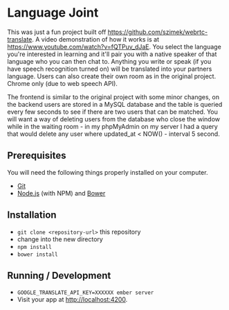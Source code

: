 # Language Joint

This was just a fun project built off https://github.com/szimek/webrtc-translate. A video demonstration of how it works is at https://www.youtube.com/watch?v=fQTPuv_dJaE. You select the language you're interested in learning and it'll pair you with a native speaker of that language who you can then chat to. Anything you write or speak (if you have speech recognition turned on) will be translated into your partners language. Users can also create their own room as in the original project. Chrome only (due to web speech API).

The frontend is similar to the original project with some minor changes, on the backend users are stored in a MySQL database and the table is queried every few seconds to see if there are two users that can be matched. You will want a way of deleting users from the database who close the window while in the waiting room - in my phpMyAdmin on my server I had a query that would delete any user where updated_at < NOW() - interval 5 second.

## Prerequisites

You will need the following things properly installed on your computer.

* [Git](http://git-scm.com/)
* [Node.js](http://nodejs.org/) (with NPM) and [Bower](http://bower.io/)

## Installation

* `git clone <repository-url>` this repository
* change into the new directory
* `npm install`
* `bower install`

## Running / Development

* `GOOGLE_TRANSLATE_API_KEY=XXXXXX ember server`
* Visit your app at [http://localhost:4200](http://localhost:4200).
